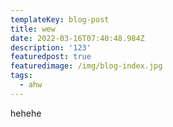 ```yaml
---
templateKey: blog-post
title: wew
date: 2022-03-16T07:40:48.984Z
description: '123'
featuredpost: true
featuredimage: /img/blog-index.jpg
tags:
  - ahw
---
```

hehehe
